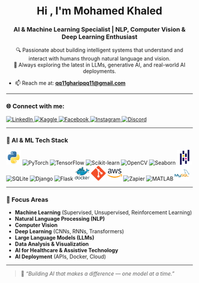 <h1 align="center">Hi , I'm Mohamed Khaled </h1>
<h3 align="center">AI & Machine Learning Specialist | NLP, Computer Vision & Deep Learning Enthusiast</h3>

<p align="center">
🔍 Passionate about building intelligent systems that understand and interact with humans through natural language and vision.<br>
🚀 Always exploring the latest in LLMs, generative AI, and real-world AI deployments.<br>
</p>

- 📫 Reach me at: **qq11gharipqq11@gmail.com**

---

### 🌐 Connect with me:
<p align="left">
  <a href="https://linkedin.com/in/mohamed khaled" target="_blank">
    <img src="https://raw.githubusercontent.com/rahuldkjain/github-profile-readme-generator/master/src/images/icons/Social/linked-in-alt.svg" alt="LinkedIn" width="30" />
  </a>
  <a href="https://kaggle.com/mohamed15320!" target="_blank">
    <img src="https://raw.githubusercontent.com/rahuldkjain/github-profile-readme-generator/master/src/images/icons/Social/kaggle.svg" alt="Kaggle" width="30" />
  </a>
  <a href="https://fb.com/mohamed khaled" target="_blank">
    <img src="https://raw.githubusercontent.com/rahuldkjain/github-profile-readme-generator/master/src/images/icons/Social/facebook.svg" alt="Facebook" width="30" />
  </a>
  <a href="https://instagram.com/mohamed._.khaled1" target="_blank">
    <img src="https://raw.githubusercontent.com/rahuldkjain/github-profile-readme-generator/master/src/images/icons/Social/instagram.svg" alt="Instagram" width="30" />
  </a>
  <a href="https://discord.gg/ghareeb_1_" target="_blank">
    <img src="https://raw.githubusercontent.com/rahuldkjain/github-profile-readme-generator/master/src/images/icons/Social/discord.svg" alt="Discord" width="30" />
  </a>
</p>

---

### 🧠 AI & ML Tech Stack
<p align="left">
  <!-- Core AI/ML Tools -->
  <img src="https://raw.githubusercontent.com/devicons/devicon/master/icons/python/python-original.svg" alt="Python" width="40" />
  <img src="https://www.vectorlogo.zone/logos/pytorch/pytorch-icon.svg" alt="PyTorch" width="40" />
  <img src="https://www.vectorlogo.zone/logos/tensorflow/tensorflow-icon.svg" alt="TensorFlow" width="40" />
  <img src="https://upload.wikimedia.org/wikipedia/commons/0/05/Scikit_learn_logo_small.svg" alt="Scikit-learn" width="40" />
  <img src="https://www.vectorlogo.zone/logos/opencv/opencv-icon.svg" alt="OpenCV" width="40" />
  <img src="https://seaborn.pydata.org/_images/logo-mark-lightbg.svg" alt="Seaborn" width="40" />
  <img src="https://raw.githubusercontent.com/devicons/devicon/2ae2a900d2f041da66e950e4d48052658d850630/icons/pandas/pandas-original.svg" alt="Pandas" width="40" />
  <img src="https://www.vectorlogo.zone/logos/sqlite/sqlite-icon.svg" alt="SQLite" width="40" />

  <!-- Backend & Frameworks -->
  <img src="https://cdn.worldvectorlogo.com/logos/django.svg" alt="Django" width="40" />
  <img src="https://www.vectorlogo.zone/logos/pocoo_flask/pocoo_flask-icon.svg" alt="Flask" width="40" />
  <img src="https://raw.githubusercontent.com/devicons/devicon/master/icons/docker/docker-original-wordmark.svg" alt="Docker" width="40" />
  <img src="https://raw.githubusercontent.com/devicons/devicon/master/icons/git/git-original.svg" alt="Git" width="40" />

  <!-- Cloud & Automation -->
  <img src="https://raw.githubusercontent.com/devicons/devicon/master/icons/amazonwebservices/amazonwebservices-original-wordmark.svg" alt="AWS" width="40" />
  <img src="https://www.vectorlogo.zone/logos/zapier/zapier-icon.svg" alt="Zapier" width="40" />

  <!-- Others -->
  <img src="https://upload.wikimedia.org/wikipedia/commons/2/21/Matlab_Logo.png" alt="MATLAB" width="40" />
  <img src="https://raw.githubusercontent.com/devicons/devicon/master/icons/mysql/mysql-original-wordmark.svg" alt="MySQL" width="40" />
</p>

---

### 📌 Focus Areas
- **Machine Learning** (Supervised, Unsupervised, Reinforcement Learning)
- **Natural Language Processing (NLP)**
- **Computer Vision**
- **Deep Learning** (CNNs, RNNs, Transformers)
- **Large Language Models (LLMs)**
- **Data Analysis & Visualization**
- **AI for Healthcare & Assistive Technology**
- **AI Deployment** (APIs, Docker, Cloud)

---

> 🧠 *“Building AI that makes a difference — one model at a time.”*
